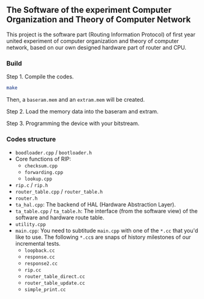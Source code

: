 ## The Software of the experiment Computer Organization and Theory of Computer Network

This project is the software part (Routing Information Protocol) of first year united experiment of computer organization and theory of computer network, based on our own designed hardware part of router and CPU.

### Build

Step 1. Compile the codes.

```bash
make
```

Then, a `baseram.mem` and an `extram.mem` will be created.

Step 2. Load the memory data into the baseram and extram.

Step 3. Programming the device with your bitstream.

### Codes structure

- `boodloader.cpp` / `bootloader.h`
- Core functions of RIP:
  - `checksum.cpp`
  - `forwarding.cpp`
  - `lookup.cpp`
- `rip.c` / `rip.h`
- `router_table.cpp` / `router_table.h`
- `router.h`
- `ta_hal.cpp`: The backend of HAL (Hardware Abstraction Layer).
- `ta_table.cpp` / `ta_table.h`: The interface (from the software view) of the software and hardware route table.
- `utility.cpp`
- `main.cpp`: You need to subtitude `main.cpp` with one of the `*.cc` that you'd like to use. The following `*.cc`s are snaps of history milestones of our incremental tests.
  - `loopback.cc`
  - `response.cc`
  - `response2.cc`
  - `rip.cc`
  - `router_table_direct.cc`
  - `router_table_update.cc`
  - `simple_print.cc`